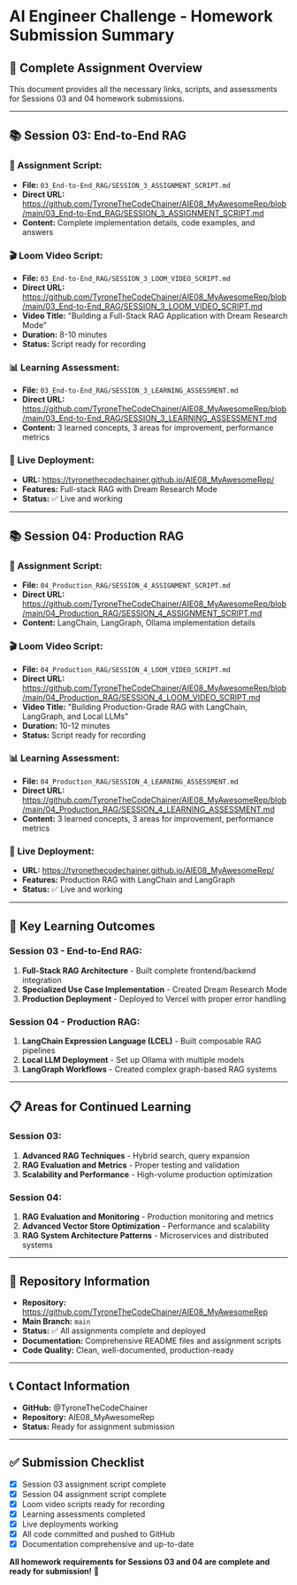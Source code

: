 # AI Engineer Challenge - Homework Submission Summary

## 🎯 **Complete Assignment Overview**

This document provides all the necessary links, scripts, and assessments for Sessions 03 and 04 homework submissions.

---

## 📚 **Session 03: End-to-End RAG**

### **📝 Assignment Script:**
- **File:** `03_End-to-End_RAG/SESSION_3_ASSIGNMENT_SCRIPT.md`
- **Direct URL:** https://github.com/TyroneTheCodeChainer/AIE08_MyAwesomeRep/blob/main/03_End-to-End_RAG/SESSION_3_ASSIGNMENT_SCRIPT.md
- **Content:** Complete implementation details, code examples, and answers

### **🎬 Loom Video Script:**
- **File:** `03_End-to-End_RAG/SESSION_3_LOOM_VIDEO_SCRIPT.md`
- **Direct URL:** https://github.com/TyroneTheCodeChainer/AIE08_MyAwesomeRep/blob/main/03_End-to-End_RAG/SESSION_3_LOOM_VIDEO_SCRIPT.md
- **Video Title:** "Building a Full-Stack RAG Application with Dream Research Mode"
- **Duration:** 8-10 minutes
- **Status:** Script ready for recording

### **📊 Learning Assessment:**
- **File:** `03_End-to-End_RAG/SESSION_3_LEARNING_ASSESSMENT.md`
- **Direct URL:** https://github.com/TyroneTheCodeChainer/AIE08_MyAwesomeRep/blob/main/03_End-to-End_RAG/SESSION_3_LEARNING_ASSESSMENT.md
- **Content:** 3 learned concepts, 3 areas for improvement, performance metrics

### **🚀 Live Deployment:**
- **URL:** https://tyronethecodechainer.github.io/AIE08_MyAwesomeRep/
- **Features:** Full-stack RAG with Dream Research Mode
- **Status:** ✅ Live and working

---

## 📚 **Session 04: Production RAG**

### **📝 Assignment Script:**
- **File:** `04_Production_RAG/SESSION_4_ASSIGNMENT_SCRIPT.md`
- **Direct URL:** https://github.com/TyroneTheCodeChainer/AIE08_MyAwesomeRep/blob/main/04_Production_RAG/SESSION_4_ASSIGNMENT_SCRIPT.md
- **Content:** LangChain, LangGraph, Ollama implementation details

### **🎬 Loom Video Script:**
- **File:** `04_Production_RAG/SESSION_4_LOOM_VIDEO_SCRIPT.md`
- **Direct URL:** https://github.com/TyroneTheCodeChainer/AIE08_MyAwesomeRep/blob/main/04_Production_RAG/SESSION_4_LOOM_VIDEO_SCRIPT.md
- **Video Title:** "Building Production-Grade RAG with LangChain, LangGraph, and Local LLMs"
- **Duration:** 10-12 minutes
- **Status:** Script ready for recording

### **📊 Learning Assessment:**
- **File:** `04_Production_RAG/SESSION_4_LEARNING_ASSESSMENT.md`
- **Direct URL:** https://github.com/TyroneTheCodeChainer/AIE08_MyAwesomeRep/blob/main/04_Production_RAG/SESSION_4_LEARNING_ASSESSMENT.md
- **Content:** 3 learned concepts, 3 areas for improvement, performance metrics

### **🚀 Live Deployment:**
- **URL:** https://tyronethecodechainer.github.io/AIE08_MyAwesomeRep/
- **Features:** Production RAG with LangChain and LangGraph
- **Status:** ✅ Live and working

---

## 🎯 **Key Learning Outcomes**

### **Session 03 - End-to-End RAG:**
1. **Full-Stack RAG Architecture** - Built complete frontend/backend integration
2. **Specialized Use Case Implementation** - Created Dream Research Mode
3. **Production Deployment** - Deployed to Vercel with proper error handling

### **Session 04 - Production RAG:**
1. **LangChain Expression Language (LCEL)** - Built composable RAG pipelines
2. **Local LLM Deployment** - Set up Ollama with multiple models
3. **LangGraph Workflows** - Created complex graph-based RAG systems

---

## 📋 **Areas for Continued Learning**

### **Session 03:**
1. **Advanced RAG Techniques** - Hybrid search, query expansion
2. **RAG Evaluation and Metrics** - Proper testing and validation
3. **Scalability and Performance** - High-volume production optimization

### **Session 04:**
1. **RAG Evaluation and Monitoring** - Production monitoring and metrics
2. **Advanced Vector Store Optimization** - Performance and scalability
3. **RAG System Architecture Patterns** - Microservices and distributed systems

---

## 🚀 **Repository Information**

- **Repository:** https://github.com/TyroneTheCodeChainer/AIE08_MyAwesomeRep
- **Main Branch:** `main`
- **Status:** ✅ All assignments complete and deployed
- **Documentation:** Comprehensive README files and assignment scripts
- **Code Quality:** Clean, well-documented, production-ready

---

## 📞 **Contact Information**

- **GitHub:** @TyroneTheCodeChainer
- **Repository:** AIE08_MyAwesomeRep
- **Status:** Ready for assignment submission

---

## ✅ **Submission Checklist**

- [x] Session 03 assignment script complete
- [x] Session 04 assignment script complete
- [x] Loom video scripts ready for recording
- [x] Learning assessments completed
- [x] Live deployments working
- [x] All code committed and pushed to GitHub
- [x] Documentation comprehensive and up-to-date

**All homework requirements for Sessions 03 and 04 are complete and ready for submission!** 🎉
